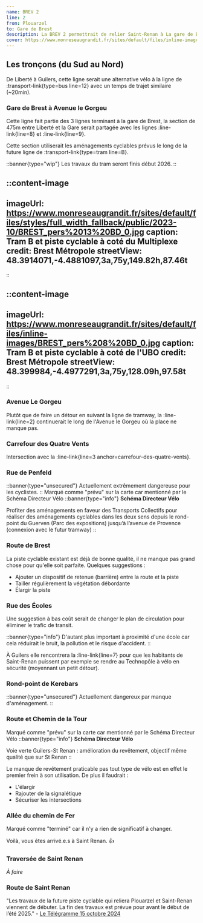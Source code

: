 ```yaml
---
name: BREV 2
line: 2
from: Plouarzel
to: Gare de Brest
description: La BREV 2 permettrait de relier Saint-Renan à La gare de Brest par Guilers et le Parc Expo en moins de 30min. Elle suivrait une grande partie du cheminement existant et bénéficierait des nouveaux aménagements cyclables le long de la nouvelle ligne de tramway. Après Bellevue, la différence notable est qu'elle continuerait le long de la rue de Penfeld plutôt que de faire un détour par les rives de Penfeld.
cover: https://www.monreseaugrandit.fr/sites/default/files/inline-images/BREST_pers%208%20BD_0.jpg
---
```



## Les tronçons (du Sud au Nord)

De Liberté à Guilers, cette ligne serait une alternative vélo à la ligne de :transport-link{type=bus line=12} avec un temps de trajet similaire (~20min).

### Gare de Brest à Avenue le Gorgeu

Cette ligne fait partie des 3 lignes terminant à la gare de Brest, la section de 475m entre Liberté et la Gare serait partagée avec les lignes :line-link{line=8} et :line-link{line=9}.

Cette section utiliserait les aménagements cyclables prévus le long de la future ligne de :transport-link{type=tram line=B}.

::banner{type="wip"}
Les travaux du tram seront finis début 2026.
::

::content-image
---
imageUrl: https://www.monreseaugrandit.fr/sites/default/files/styles/full_width_fallback/public/2023-10/BREST_pers%2013%20BD_0.jpg
caption: Tram B et piste cyclable à coté du Multiplexe
credit: Brest Métropole
streetView: 48.3914071,-4.4881097,3a,75y,149.82h,87.46t
---
::


::content-image
---
imageUrl: https://www.monreseaugrandit.fr/sites/default/files/inline-images/BREST_pers%208%20BD_0.jpg
caption: Tram B et piste cyclable à coté de l'UBO
credit: Brest Métropole
streetView: 48.399984,-4.4977291,3a,75y,128.09h,97.58t
---
::

### Avenue Le Gorgeu

Plutôt que de faire un détour en suivant la ligne de tramway, la :line-link{line=2} continuerait le long de l'Avenue le Gorgeu où la place ne manque pas.

### Carrefour des Quatre Vents
Intersection avec la :line-link{line=3 anchor=carrefour-des-quatre-vents}.

### Rue de Penfeld

::banner{type="unsecured"}
Actuellement extrêmement dangereuse pour les cyclistes.
::
Marqué comme "prévu" sur la carte car mentionné par le Schéma Directeur Vélo
::banner{type="info"}
**Schéma Directeur Vélo**

Profiter des aménagements en faveur des Transports Collectifs pour réaliser des aménagements cyclables dans les deux sens depuis le rond-point du Guerven (Parc des expositions) jusqu’à l’avenue de Provence (connexion avec le futur tramway)
::

### Route de Brest
La piste cyclable existant est déjà de bonne qualité, il ne manque pas grand chose pour qu'elle soit parfaite.
Quelques suggestions :
- Ajouter un dispositif de retenue (barrière) entre la route et la piste
- Tailler régulièrement la végétation débordante
- Élargir la piste

### Rue des Écoles

Une suggestion à bas coût serait de changer le plan de circulation pour éliminer le trafic de transit.

::banner{type="info"}
D'autant plus important à proximité d'une école car cela réduirait le bruit, la pollution et le risque d'accident.
::

À Guilers elle rencontrera la :line-link{line=7} pour que les habitants de Saint-Renan puissent par exemple se rendre au Technopôle à vélo en sécurité (moyennant un petit détour).

### Rond-point de Kerebars

::banner{type="unsecured"}
Actuellement dangereux par manque d'aménagement.
::

### Route et Chemin de la Tour
Marqué comme "prévu" sur la carte car mentionné par le Schéma Directeur Vélo
::banner{type="info"}
**Schéma Directeur Vélo**

Voie verte Guilers-St Renan : amélioration du revêtement, objectif même qualité que sur St Renan
::

Le manque de revêtement praticable pas tout type de vélo est en effet le premier frein à son utilisation. De plus il faudrait :
- L'élargir
- Rajouter de la signalétique
- Sécuriser les intersections


### Allée du chemin de Fer
Marqué comme "terminé" car il n'y a rien de significatif à changer.

Voilà, vous êtes arrivé.e.s à Saint Renan. 👍

### Traversée de Saint Renan

*À faire*

### Route de Saint Renan

"Les travaux de la future piste cyclable qui reliera Plouarzel et Saint-Renan viennent de débuter. La fin des travaux est prévue pour avant le début de l’été 2025." - [Le Télégramme 15 octobre 2024](https://www.letelegramme.fr/finistere/plouarzel-29810/une-nouvelle-piste-cyclable-entre-saint-renan-et-plouarzel-6682837.php)